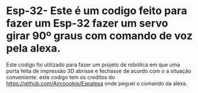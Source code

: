 # Esp-32- Este é um codigo feito para fazer um Esp-32 fazer um servo girar 90º graus com comando de voz pela alexa.
Este codigo foi utilizado para fazer um projeto de robótica em que uma porta feita de impressão 3D abrisse e fechasse de acordo com o a situação conveniente.
este codigo tem os creditos do https://github.com/Aircoookie/Espalexa onde peguei o comando da alexa.
